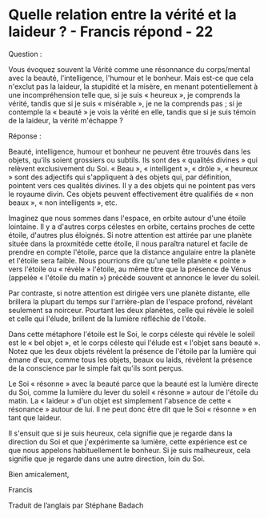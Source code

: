 # Quelle relation entre la vérité et la laideur ? - Francis répond - 22

  

Question :&nbsp;

  

Vous &eacute;voquez souvent la V&eacute;rit&eacute; comme une r&eacute;sonnance du corps/mental avec la beaut&eacute;, l'intelligence, l'humour et le bonheur. Mais est-ce que cela n'exclut pas la laideur, la stupidit&eacute; et la mis&egrave;re, en menant potentiellement &agrave; une incompr&eacute;hension telle que, si je suis &laquo; heureux &raquo;, je comprends la v&eacute;rit&eacute;, tandis que si je suis &laquo; mis&eacute;rable &raquo;, je ne la comprends pas ; si je contemple la &laquo; beaut&eacute; &raquo; je vois la v&eacute;rit&eacute; en elle, tandis que si je suis t&eacute;moin de la laideur, la v&eacute;rit&eacute; m'&eacute;chappe ?

  

R&eacute;ponse :&nbsp;

  

Beaut&eacute;, intelligence, humour et bonheur ne peuvent &ecirc;tre trouv&eacute;s dans les objets, qu'ils soient grossiers ou subtils. Ils sont des &laquo; qualit&eacute;s divines &raquo; qui rel&egrave;vent exclusivement du Soi. &laquo; Beau &raquo;, &laquo; intelligent &raquo;, &laquo; dr&ocirc;le &raquo;, &laquo; heureux &raquo; sont des adjectifs qui s'appliquent &agrave; des objets qui, par d&eacute;finition, pointent vers ces qualit&eacute;s divines. Il y a des objets qui ne pointent pas vers le royaume divin. Ces objets peuvent effectivement &ecirc;tre qualifi&eacute;s de &laquo; non beaux &raquo;, &laquo; non intelligents &raquo;, etc.

  

Imaginez que nous sommes dans l'espace, en orbite autour d'une &eacute;toile lointaine. Il y a d'autres corps c&eacute;lestes en orbite, certains proches de cette &eacute;toile, d'autres plus &eacute;loign&eacute;s. Si notre attention est attir&eacute;e par une plan&egrave;te situ&eacute;e dans la proxmit&eacute;de cette &eacute;toile, il nous para&icirc;tra naturel et facile de prendre en compte l'&eacute;toile, parce que la distance angulaire entre la plan&egrave;te et l'&eacute;toile sera faible. Nous pourrions dire qu'une telle plan&egrave;te &laquo; pointe &raquo; vers l'&eacute;toile ou &laquo; r&eacute;v&egrave;le &raquo; l'&eacute;toile, au m&ecirc;me titre que la pr&eacute;sence de V&eacute;nus (appel&eacute;e &laquo; l'&eacute;toile du matin &raquo;) pr&eacute;c&egrave;de souvent et annonce le lever du soleil.

Par contraste, si notre attention est dirig&eacute;e vers une plan&egrave;te distante, elle brillera la plupart du temps sur l'arri&egrave;re-plan de l'espace profond, r&eacute;v&eacute;lant seulement sa noirceur. Pourtant les deux plan&egrave;tes, celle qui r&eacute;v&egrave;le le soleil et celle qui l'&eacute;lude, brillent de la lumi&egrave;re r&eacute;fl&eacute;chie de l'&eacute;toile.&nbsp;

Dans cette m&eacute;taphore l'&eacute;toile est le Soi, le corps c&eacute;leste qui r&eacute;v&egrave;le le soleil est le &laquo; bel objet &raquo;, et le corps c&eacute;leste qui l'&eacute;lude est &laquo; l'objet sans beaut&eacute; &raquo;. Notez que les deux objets r&eacute;v&egrave;lent la pr&eacute;sence de l'&eacute;toile par la lumi&egrave;re qui &eacute;mane d'eux, comme tous les objets, beaux ou laids, r&eacute;v&egrave;lent la pr&eacute;sence de la conscience par le simple fait qu'ils sont per&ccedil;us.

  

Le Soi &laquo; r&eacute;sonne &raquo; avec la beaut&eacute; parce que la beaut&eacute; est la lumi&egrave;re directe du Soi, comme la lumi&egrave;re du lever du soleil &laquo; r&eacute;sonne &raquo; autour de l'&eacute;toile du matin. La &laquo; laideur &raquo; d'un objet est simplement l'absence de cette &laquo; r&eacute;sonance &raquo; autour de lui. Il ne peut donc &ecirc;tre dit que le Soi &laquo; r&eacute;sonne &raquo; en tant que laideur.

  

Il s'ensuit que si je suis heureux, cela signifie que je regarde dans la direction du Soi et que j'exp&eacute;rimente sa lumi&egrave;re, cette exp&eacute;rience est ce que nous appelons habituellement le bonheur. Si je suis malheureux, cela signifie que je regarde dans une autre direction, loin du Soi.

  

Bien amicalement,

  

Francis

  

Traduit de l&rsquo;anglais par St&eacute;phane Badach


